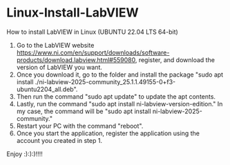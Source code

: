 # Linux-Install-LabVIEW

How to install LabVIEW in Linux (UBUNTU 22.04 LTS 64-bit)

1) Go to the LabVIEW website https://www.ni.com/en/support/downloads/software-products/download.labview.html#559080, register, and download the version of LabVIEW you want.
2) Once you download it, go to the folder and install the package "sudo apt install ./ni-labview-2025-community_25.1.1.49155-0+f3-ubuntu2204_all.deb".
3) Then run the command "sudo apt update" to update the apt contents.
4) Lastly, run the command "sudo apt install ni-labview-version-edition." In my case, the command will be "sudo apt install ni-labview-2025-community."
5) Restart your PC with the command "reboot".
6) Once you start the application, register the application using the account you created in step 1.


Enjoy :):):)!!!!
